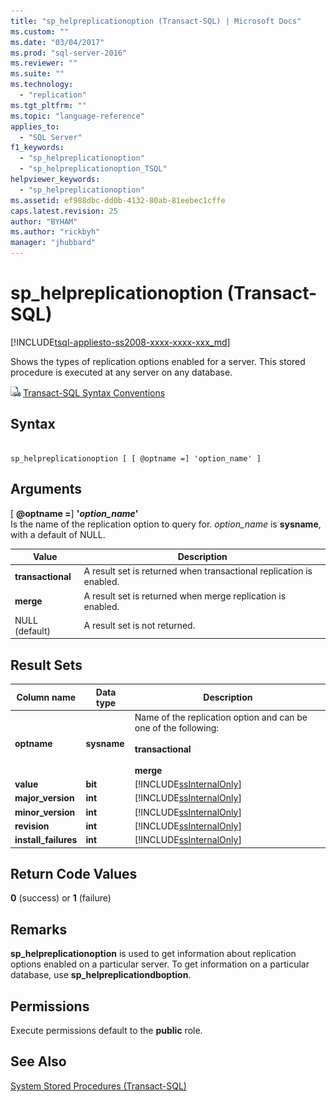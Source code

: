 ```yaml
---
title: "sp_helpreplicationoption (Transact-SQL) | Microsoft Docs"
ms.custom: ""
ms.date: "03/04/2017"
ms.prod: "sql-server-2016"
ms.reviewer: ""
ms.suite: ""
ms.technology: 
  - "replication"
ms.tgt_pltfrm: ""
ms.topic: "language-reference"
applies_to: 
  - "SQL Server"
f1_keywords: 
  - "sp_helpreplicationoption"
  - "sp_helpreplicationoption_TSQL"
helpviewer_keywords: 
  - "sp_helpreplicationoption"
ms.assetid: ef988dbc-dd0b-4132-80ab-81eebec1cffe
caps.latest.revision: 25
author: "BYHAM"
ms.author: "rickbyh"
manager: "jhubbard"
---
```

# sp_helpreplicationoption (Transact-SQL)
[!INCLUDE[tsql-appliesto-ss2008-xxxx-xxxx-xxx_md](../../includes/tsql-appliesto-ss2008-xxxx-xxxx-xxx-md.md)]

  Shows the types of replication options enabled for a server. This stored procedure is executed at any server on any database.  
  
 ![Topic link icon](../../database-engine/configure-windows/media/topic-link.gif "Topic link icon") [Transact-SQL Syntax Conventions](../../t-sql/language-elements/transact-sql-syntax-conventions-transact-sql.md)  
  
## Syntax  
  
```  
  
sp_helpreplicationoption [ [ @optname =] 'option_name' ]  
```  
  
## Arguments  
 [ **@optname =**] **'***option_name***'**  
 Is the name of the replication option to query for. *option_name* is **sysname**, with a default of NULL.  
  
|Value|Description|  
|-----------|-----------------|  
|**transactional**|A result set is returned when transactional replication is enabled.|  
|**merge**|A result set is returned when merge replication is enabled.|  
|NULL (default)|A result set is not returned.|  
  
## Result Sets  
  
|Column name|Data type|Description|  
|-----------------|---------------|-----------------|  
|**optname**|**sysname**|Name of the replication option and can be one of the following:<br /><br /> **transactional**<br /><br /> **merge**|  
|**value**|**bit**|[!INCLUDE[ssInternalOnly](../../includes/ssinternalonly-md.md)]|  
|**major_version**|**int**|[!INCLUDE[ssInternalOnly](../../includes/ssinternalonly-md.md)]|  
|**minor_version**|**int**|[!INCLUDE[ssInternalOnly](../../includes/ssinternalonly-md.md)]|  
|**revision**|**int**|[!INCLUDE[ssInternalOnly](../../includes/ssinternalonly-md.md)]|  
|**install_failures**|**int**|[!INCLUDE[ssInternalOnly](../../includes/ssinternalonly-md.md)]|  
  
## Return Code Values  
 **0** (success) or **1** (failure)  
  
## Remarks  
 **sp_helpreplicationoption** is used to get information about replication options enabled on a particular server. To get information on a particular database, use **sp_helpreplicationdboption**.  
  
## Permissions  
 Execute permissions default to the **public** role.  
  
## See Also  
 [System Stored Procedures &#40;Transact-SQL&#41;](../../relational-databases/system-stored-procedures/system-stored-procedures-transact-sql.md)  
  
  